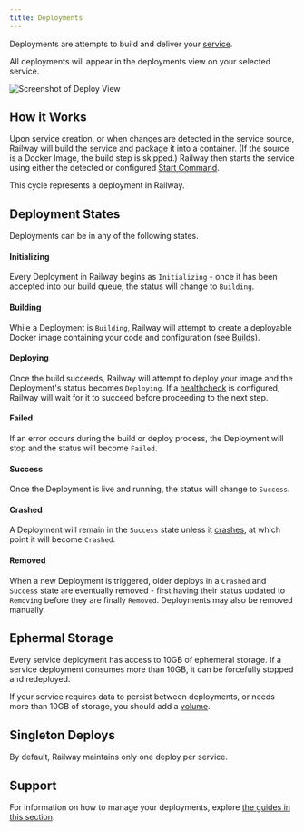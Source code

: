 ```yaml
---
title: Deployments
---
```


Deployments are attempts to build and deliver your [service](/reference/services).

All deployments will appear in the deployments view on your selected service.

<Image
src="https://res.cloudinary.com/railway/image/upload/v1645148376/docs/deployment-photo_q4q8in.png"
alt="Screenshot of Deploy View"
layout="responsive"
width={1103} height={523} quality={80} />


## How it Works

Upon service creation, or when changes are detected in the service source, Railway will build the service and package it into a container.  (If the source is a Docker Image, the build step is skipped.)  Railway then starts the service using either the detected or configured [Start Command](/reference/build-and-start-commands).

This cycle represents a deployment in Railway.


## Deployment States

Deployments can be in any of the following states.

#### Initializing
Every Deployment in Railway begins as `Initializing` - once it has been accepted into our build queue, the status will change to `Building`.

#### Building
While a Deployment is `Building`, Railway will attempt to create a deployable Docker image containing your code and configuration (see [Builds](/guides/builds)).

#### Deploying
Once the build succeeds, Railway will attempt to deploy your image and the Deployment's status becomes `Deploying`. If a [healthcheck](/reference/healthchecks) is configured, Railway will wait for it to succeed before proceeding to the next step.

#### Failed
If an error occurs during the build or deploy process, the Deployment will stop and the status will become `Failed`.

#### Success
Once the Deployment is live and running, the status will change to `Success`. 

#### Crashed
A Deployment will remain in the `Success` state unless it [crashes](/guides/deployment-actions#restart-a-crashed-deployment), at which point it will become `Crashed`.

#### Removed
When a new Deployment is triggered, older deploys in a `Crashed` and `Success` state are eventually removed - first having their status updated to `Removing` before they are finally `Removed`. Deployments may also be removed manually.

## Ephermal Storage

Every service deployment has access to 10GB of ephemeral storage.  If a service deployment consumes more than 10GB, it can be forcefully stopped and redeployed.

If your service requires data to persist between deployments, or needs more than 10GB of storage, you should add a [volume](/reference/volumes).

## Singleton Deploys

By default, Railway maintains only one deploy per service.

## Support

For information on how to manage your deployments, explore [the guides in this section](/guides/deployments).